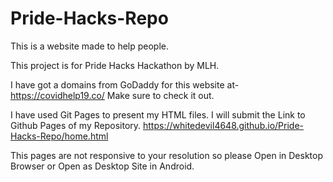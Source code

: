 # Pride-Hacks-Repo
This is a website made to help people.

This project is for Pride Hacks Hackathon by MLH.

I have got a domains from GoDaddy for this website at-
https://covidhelp19.co/
Make sure to check it out.

I have used Git Pages to present my HTML files.
I will submit the Link to Github Pages of my Repository.
https://whitedevil4648.github.io/Pride-Hacks-Repo/home.html

This pages are not responsive to your resolution so please 
Open in Desktop Browser or Open as Desktop Site in Android.
